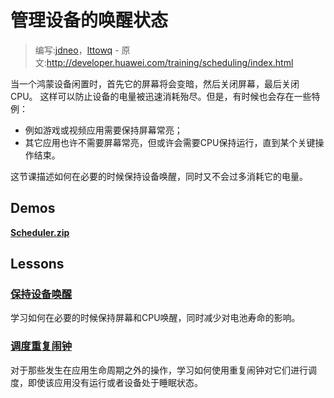 # 管理设备的唤醒状态

> 编写:[jdneo](https://github.com/jdneo)，[lttowq](https://github.com/lttowq) - 原文:<http://developer.huawei.com/training/scheduling/index.html>

当一个鸿蒙设备闲置时，首先它的屏幕将会变暗，然后关闭屏幕，最后关闭CPU。
这样可以防止设备的电量被迅速消耗殆尽。但是，有时候也会存在一些特例：

* 例如游戏或视频应用需要保持屏幕常亮；
* 其它应用也许不需要屏幕常亮，但或许会需要CPU保持运行，直到某个关键操作结束。

这节课描述如何在必要的时候保持设备唤醒，同时又不会过多消耗它的电量。

## Demos
[**Scheduler.zip**](http://developer.huawei.com/shareables/training/Scheduler.zip)

## Lessons

### [保持设备唤醒](wake-lock.html)

学习如何在必要的时候保持屏幕和CPU唤醒，同时减少对电池寿命的影响。

### [调度重复闹钟](alarms.html)

对于那些发生在应用生命周期之外的操作，学习如何使用重复闹钟对它们进行调度，即使该应用没有运行或者设备处于睡眠状态。

